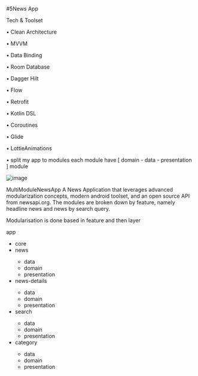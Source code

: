 <p>#5News App </p>

Tech & Toolset

• Clean Architecture

• MVVM

• Data Binding

• Room Database

• Dagger Hilt

•	Flow

• Retrofit

• Kotlin DSL

• Coroutines

• Glide

• LottieAnimations

•	split my app to modules each module have [ domain - data - presentation ] module

![image](https://github.com/kbrakendirci/MultimoduleExampleApp/assets/43795927/ac57f37f-4818-4519-8bfb-cd4d5fcbf61b)


MultiModuleNewsApp
A News Application that leverages advanced modularization concepts, modern android toolset, and an open source API from newsapi.org. The modules are broken down by feature, namely headline news and news by search query.

Modularisation is done based in feature and then layer

app
<ul>
<li>core</li>
<li>news</li>
  <ul>
<li>data</li>
<li>domain</li>
<li>presentation</li>
  </ul>
<li>news-details</li>
    <ul>
<li>data</li>
<li>domain</li>
<li>presentation</li>
  </ul>
<li>search</li>
    <ul>
<li>data</li>
<li>domain</li>
<li>presentation</li>
  </ul>
<li>category</li>
    <ul>
<li>data</li>
<li>domain</li>
<li>presentation</li>
  </ul>
</ul>




